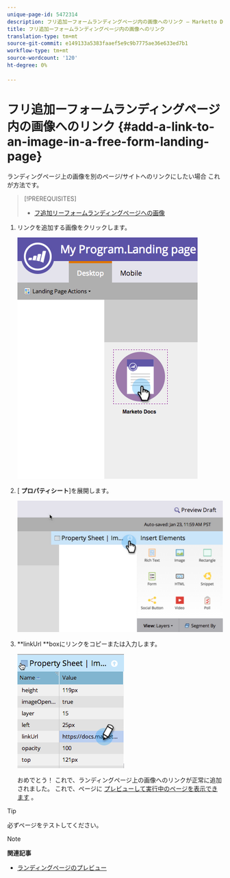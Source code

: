 ```yaml
---
unique-page-id: 5472314
description: フリ追加ーフォームランディングページ内の画像へのリンク — Marketto Docs — 製品ドキュメント
title: フリ追加ーフォームランディングページ内の画像へのリンク
translation-type: tm+mt
source-git-commit: e149133a5383faaef5e9c9b7775ae36e633ed7b1
workflow-type: tm+mt
source-wordcount: '120'
ht-degree: 0%

---
```



# フリ追加ーフォームランディングページ内の画像へのリンク {#add-a-link-to-an-image-in-a-free-form-landing-page}

ランディングページ上の画像を別のページ/サイトへのリンクにしたい場合 これが方法です。

>[!PREREQUISITES]
>
>* [フ追加リーフォームランディングページへの画像](add-an-image-to-a-free-form-landing-page.md)

>



1. リンクを追加する画像をクリックします。

   ![](assets/click-on-image.png)

1. [ **プロパティシート**]を展開します。

   ![](assets/image2015-5-21-15-3a42-3a27.png)

1. **linkUrl **boxにリンクをコピーまたは入力します。

   ![](assets/add-link.png)

   おめでとう！ これで、ランディングページ上の画像へのリンクが正常に追加されました。 これで、ページに [プレビューして実行中のページを表示できます](../../../../product-docs/demand-generation/landing-pages/landing-page-actions/preview-a-landing-page.md) 。

>[!TIP]
>
>必ずページをテストしてください。

>[!NOTE]
>
>**関連記事**
>
>* [ランディングページのプレビュー](../../../../product-docs/demand-generation/landing-pages/landing-page-actions/preview-a-landing-page.md)

>



